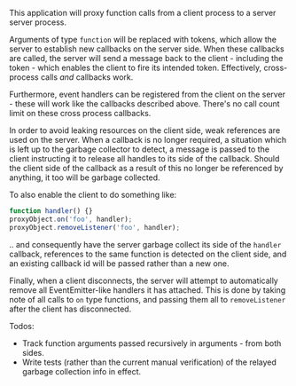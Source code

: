This application will proxy function calls from a client process to a server server process.

Arguments of type `function` will be replaced with tokens, which allow the server to establish new callbacks on the server side. When these callbacks are called, the server will send a message back to the client - including the token - which enables the client to fire its intended token. Effectively, cross-process calls *and* callbacks work.

Furthermore, event handlers can be registered from the client on the server - these will work like the callbacks described above. There's no call count limit on these cross process callbacks.

In order to avoid leaking resources on the client side, weak references are used on the server. When a callback is no longer required, a situation which is left up to the garbage collector to detect, a message is passed to the client instructing it to release all handles to its side of the callback. Should the client side of the callback as a result of this no longer be referenced by anything, it too will be garbage collected.

To also enable the client to do something like:

```js
function handler() {}
proxyObject.on('foo', handler);
proxyObject.removeListener('foo', handler);
```

.. and consequently have the server garbage collect its side of the `handler` callback, references to the same function is detected on the client side, and an existing callback id will be passed rather than a new one.

Finally, when a client disconnects, the server will attempt to automatically remove all EventEmitter-like handlers it has attached. This is done by taking note of all calls to `on` type functions, and passing them all to `removeListener` after the client has disconnected.

Todos:

- Track function arguments passed recursively in arguments - from both sides.
- Write tests (rather than the current manual verification) of the relayed garbage collection info in effect.
